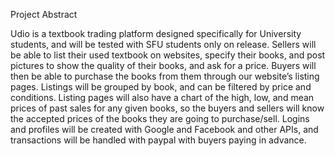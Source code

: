 Project Abstract

Udio is a textbook trading platform designed specifically for University students, and will be tested with SFU students only on release. 
Sellers will be able to list their used textbook on websites, specify their books,  and post pictures to show the quality of their books, 
and ask for a price. Buyers will then be able to purchase the books from them through our website’s listing pages. Listings will be grouped 
by book, and can be filtered by price and conditions. Listing pages will also have a chart of the high, low, and mean prices of past sales 
for any given books, so the buyers and sellers will know the accepted prices of the books they are going to purchase/sell. Logins and profiles 
will be created with Google and Facebook and other APIs, and transactions will be handled with paypal with buyers paying in advance.

